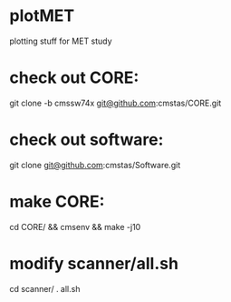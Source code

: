 # plotMET
plotting stuff for MET study

# check out CORE:
git clone -b cmssw74x git@github.com:cmstas/CORE.git

# check out software:
git clone git@github.com:cmstas/Software.git

# make CORE:
cd CORE/ && cmsenv && make -j10

# modify scanner/all.sh
cd scanner/
. all.sh
